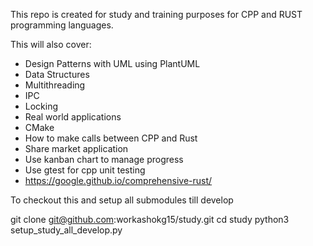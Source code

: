 This repo is created for study and training purposes for CPP and RUST programming languages.

This will also cover:
  * Design Patterns with UML using PlantUML
  * Data Structures 
  * Multithreading
  * IPC
  * Locking
  * Real world applications
  * CMake
  * How to make calls between CPP and Rust
  * Share market application
  * Use kanban chart to manage progress
  * Use gtest for cpp unit testing
  * https://google.github.io/comprehensive-rust/

  To checkout this and setup all submodules till develop

git clone git@github.com:workashokg15/study.git
cd study
python3 setup_study_all_develop.py
